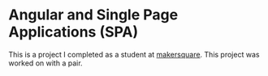 
# Angular and Single Page Applications (SPA)

This is a project I completed as a student at [makersquare](http://makersquare.com). This project was worked on with a pair.